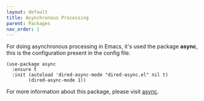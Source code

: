 ```yaml
---
layout: default
title: Asynchronous Processing
parent: Packages
nav_order: 1
---
```


For doing asynchronous processing in Emacs, it's used the package **async**, this is the configuration present in the config file.

```emacs-lisp
(use-package async
  :ensure t
  :init (autoload 'dired-async-mode "dired-async.el" nil t)
        (dired-async-mode 1))
```
For more information about this package, please visit [async](https://github.com/jwiegley/emacs-async).
